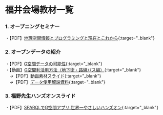 # 福井会場教材一覧

### 1. オープニングセミナー  
・【PDF】[地理空間情報とプログラミングと現在とこれから](https://drive.google.com/open?id=1xcu1P3U-Jbhi4Iwm-vy8zXL3YK0d9vt0){:target="_blank"}  

### 2. オープンデータの紹介  
・【PDF】[G空間データの可能性](https://drive.google.com/open?id=1iRd9II01WJQegGa1aitgzras-1JrM0ex){:target="_blank"}  
・【動画】[G空間利活用方法（地下街・路線バス編）](https://www.youtube.com/watch?v=buZe7YAlblc&feature=youtu.be){:target="_blank"}  
　→【PDF】[動画素材スライド](https://drive.google.com/open?id=1SNxk0fkZ7Ejwojabwx67cNwBsuNen7s5){:target="_blank"}  
　→【PDF】[データ使用解説資料](https://drive.google.com/open?id=1xjMd9xBkrwaPiJ8jGp5lykmbevHzAk11){:target="_blank"}  

### 3. 福野先生ハンズオンスライド  
・【PDF】[SPARQLでG空間アプリ 世界一やさしいハンズオン](https://drive.google.com/open?id=1WoCffTvsVhi3PE8a19k3eFCR_IsAXQIu){:target="_blank"}
